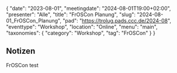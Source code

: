 {
   "date": "2023-08-01",
   "meetingdate": "2024-08-01T19:00+02:00",
   "presenter": "Alle",
   "title": "FrOSCon Planung",
   "slug": "2024-08-01_FrOSCon_Planung",
   "pad": "https://trolug.pads.ccc.de/2024-08",
   "eventtype": "Workshop",
   "location": "Online",
   "menu": "main",
   "taxonomies": {
        "category": "Workshop",
        "tag": "FrOSCon"
    }
}

## Notizen

FrOSCon test
